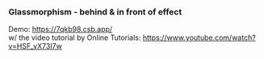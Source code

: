 ### Glassmorphism - behind & in front of effect
Demo: https://7qkb98.csb.app/ <br/>
w/ the video tutorial by Online Tutorials: https://www.youtube.com/watch?v=HSF_yX73I7w